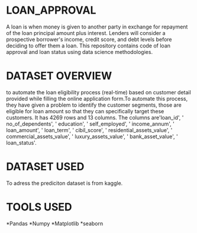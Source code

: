 # LOAN_APPROVAL
A loan is when money is given to another party in exchange for repayment of the loan principal amount plus interest.
Lenders will consider a prospective borrower's income, credit score, and debt levels before deciding to offer them a loan.
This repository contains code of loan approval and loan status using data science methodologies.
# DATASET OVERVIEW
to automate the loan eligibility process (real-time) based on customer detail provided while filling the online application form.To automate this process, they have given a problem to identify the customer segments, those are eligible for loan amount so that they can specifically target these customers. It has 4269 rows and 13 columns. The columns are'loan_id', ' no_of_dependents', ' education', ' self_employed',
       ' income_annum', ' loan_amount', ' loan_term', ' cibil_score',
       ' residential_assets_value', ' commercial_assets_value',
       ' luxury_assets_value', ' bank_asset_value', ' loan_status'.
# DATASET USED
To adress the prediciton dataset is from kaggle.
# TOOLS USED
   *Pandas
   *Numpy
   *Matplotlib
   *seaborn
